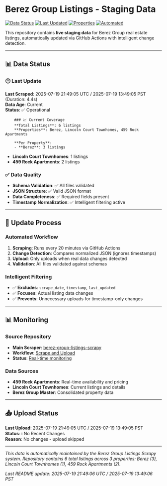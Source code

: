 # Berez Group Listings - Staging Data

[![Data Status](https://img.shields.io/badge/data-live-green.svg)](https://github.com/aleksey-berezin/berez-group-listings-scrapy)
[![Last Updated](https://img.shields.io/badge/last%20updated-dynamic-blue.svg)](https://github.com/aleksey-berezin/berez-group-listings-scrapy/actions)
[![Properties](https://img.shields.io/badge/properties-3-orange.svg)](https://github.com/aleksey-berezin/berez-group-listings-scrapy)
[![Automated](https://img.shields.io/badge/automated-github%20actions-brightgreen.svg)](https://github.com/aleksey-berezin/berez-group-listings-scrapy/actions)

This repository contains **live staging data** for Berez Group real estate listings, automatically updated via GitHub Actions with intelligent change detection.

---

## 📊 Data Status

### 🕒 Last Update
**Last Scraped**: 2025-07-19 21:49:05 UTC / 2025-07-19 13:49:05 PST (Duration: 4.4s)  
**Data Age**: Current  
**Status**: ✅ Operational

        ### 📈 Current Coverage
        **Total Listings**: 6 listings  
        **Properties**: Berez, Lincoln Court Townhomes, 459 Rock Apartments
        
        **Per Property**:
        - **Berez**: 3 listings
- **Lincoln Court Townhomes**: 1 listings
- **459 Rock Apartments**: 2 listings

### ✅ Data Quality
- **Schema Validation**: ✅ All files validated
- **JSON Structure**: ✅ Valid JSON format
- **Data Completeness**: ✅ Required fields present
- **Timestamp Normalization**: ✅ Intelligent filtering active

---

## 🔄 Update Process

### Automated Workflow
1. **Scraping**: Runs every 20 minutes via GitHub Actions
2. **Change Detection**: Compares normalized JSON (ignores timestamps)
3. **Upload**: Only uploads when real data changes detected
4. **Validation**: All files validated against schemas

### Intelligent Filtering
- ✅ **Excludes**: `scrape_date`, `timestamp`, `last_updated`
- ✅ **Focuses**: Actual listing data changes
- ✅ **Prevents**: Unnecessary uploads for timestamp-only changes

---

## 📊 Monitoring

### Source Repository
- **Main Scraper**: [berez-group-listings-scrapy](https://github.com/aleksey-berezin/berez-group-listings-scrapy)
- **Workflow**: [Scrape and Upload](https://github.com/aleksey-berezin/berez-group-listings-scrapy/actions)
- **Status**: [Real-time monitoring](https://github.com/aleksey-berezin/berez-group-listings-scrapy)

### Data Sources
- **459 Rock Apartments**: Real-time availability and pricing
- **Lincoln Court Townhomes**: Current listings and details
- **Berez Group Master**: Consolidated property data

---

## 📤 Upload Status

**Last Upload**: 2025-07-19 21:49:05 UTC / 2025-07-19 13:49:05 PST  
**Status**: ℹ️ No Recent Changes  
**Reason**: No changes - upload skipped

---

*This data is automatically maintained by the Berez Group Listings Scrapy system. Repository contains 6 total listings across 3 properties: Berez (3), Lincoln Court Townhomes (1), 459 Rock Apartments (2).*

*Last README update: 2025-07-19 21:49:06 UTC / 2025-07-19 13:49:06 PST*
